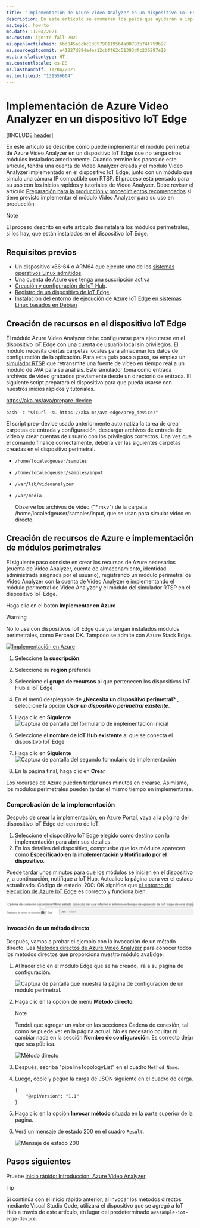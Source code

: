 ```yaml
---
title: 'Implementación de Azure Video Analyzer en un dispositivo IoT Edge: Azure'
description: En este artículo se enumeran los pasos que ayudarán a implementar Azure Video Analyzer en el dispositivo IoT Edge. Lo haría, por ejemplo, si tiene acceso a una máquina Linux local.
ms.topic: how-to
ms.date: 11/04/2021
ms.custom: ignite-fall-2021
ms.openlocfilehash: 6bd045a6cbc1d85790119564a00783b74f759b97
ms.sourcegitcommit: e41827d894a4aa12cbff62c51393dfc236297e10
ms.translationtype: HT
ms.contentlocale: es-ES
ms.lasthandoff: 11/04/2021
ms.locfileid: "131556604"
---
```

# <a name="deploy-azure-video-analyzer-to-an-iot-edge-device"></a>Implementación de Azure Video Analyzer en un dispositivo IoT Edge

[!INCLUDE [header](includes/edge-env.md)]

En este artículo se describe cómo puede implementar el módulo perimetral de Azure Video Analyzer en un dispositivo IoT Edge que no tenga otros módulos instalados anteriormente. Cuando termine los pasos de este artículo, tendrá una cuenta de Video Analyzer creada y el módulo Video Analyzer implementado en el dispositivo IoT Edge, junto con un módulo que simula una cámara IP compatible con RTSP. El proceso está pensado para su uso con los inicios rápidos y tutoriales de Video Analyzer. Debe revisar el artículo [Preparación para la producción y procedimientos recomendados](production-readiness.md) si tiene previsto implementar el módulo Video Analyzer para su uso en producción.

> [!NOTE]
> El proceso descrito en este artículo desinstalará los módulos perimetrales, si los hay, que están instalados en el dispositivo IoT Edge.

## <a name="prerequisites"></a>Requisitos previos

* Un dispositivo x86-64 o ARM64 que ejecute uno de los [sistemas operativos Linux admitidos](../../../iot-edge/support.md#operating-systems).
* Una cuenta de Azure que tenga una suscripción activa
* [Creación y configuración de IoT Hub](../../../iot-hub/iot-hub-create-through-portal.md).
* [Registro de un dispositivo de IoT Edge](../../../iot-edge/how-to-register-device.md).
* [Instalación del entorno de ejecución de Azure IoT Edge en sistemas Linux basados en Debian](../../../iot-edge/how-to-install-iot-edge.md)


## <a name="create-resources-on-iot-edge-device"></a>Creación de recursos en el dispositivo IoT Edge

El módulo Azure Video Analyzer debe configurarse para ejecutarse en el dispositivo IoT Edge con una cuenta de usuario local sin privilegios. El módulo necesita ciertas carpetas locales para almacenar los datos de configuración de la aplicación. Para esta guía paso a paso, se emplea un [simulador RTSP](https://github.com/Azure/video-analyzer/tree/main/edge-modules/sources/rtspsim-live555) que retransmite una fuente de vídeo en tiempo real a un módulo de AVA para su análisis. Este simulador toma como entrada archivos de vídeo grabados previamente desde un directorio de entrada. El siguiente script preparará el dispositivo para que pueda usarse con nuestros inicios rápidos y tutoriales.

https://aka.ms/ava/prepare-device

`bash -c "$(curl -sL https://aka.ms/ava-edge/prep_device)"`

El script prep-device usado anteriormente automatiza la tarea de crear carpetas de entrada y configuración, descargar archivos de entrada de vídeo y crear cuentas de usuario con los privilegios correctos. Una vez que el comando finalice correctamente, debería ver las siguientes carpetas creadas en el dispositivo perimetral. 

* `/home/localedgeuser/samples`
* `/home/localedgeuser/samples/input`
* `/var/lib/videoanalyzer`
* `/var/media`

    Observe los archivos de vídeo ("*.mkv") de la carpeta /home/localedgeuser/samples/input, que se usan para simular vídeo en directo. 

## <a name="creating-azure-resources-and-deploying-edge-modules"></a>Creación de recursos de Azure e implementación de módulos perimetrales
El siguiente paso consiste en crear los recursos de Azure necesarios (cuenta de Video Analyzer, cuenta de almacenamiento, identidad administrada asignada por el usuario), registrando un módulo perimetral de Video Analyzer con la cuenta de Video Analyzer e implementando el módulo perimetral de Video Analyzer y el módulo del simulador RTSP en el dispositivo IoT Edge.

Haga clic en el botón **Implementar en Azure**

> [!WARNING]
> No lo use con dispositivos IoT Edge que ya tengan instalados módulos perimetrales, como Percept DK. Tampoco se admite con Azure Stack Edge.

[![Implementación en Azure](https://aka.ms/deploytoazurebutton)](https://aka.ms/ava/click-to-deploy/form)

1. Seleccione la **suscripción**.
2. Seleccione su **región** preferida
3. Seleccione el **grupo de recursos** al que pertenecen los dispositivos IoT Hub e IoT Edge
4. En el menú desplegable de **¿Necesita un dispositivo perimetral?** , seleccione la opción **_Usar un dispositivo perimetral existente_**.
5. Haga clic en **Siguiente**
![Captura de pantalla del formulario de implementación inicial](./media/deploy-iot-edge-device/project-details.png)

1. Seleccione el **nombre de IoT Hub existente** al que se conecta el dispositivo IoT Edge
1. Haga clic en **Siguiente**
![Captura de pantalla del segundo formulario de implementación](./media/deploy-iot-edge-device/iot-hub-name.png)

1. En la página final, haga clic en **Crear**

Los recursos de Azure pueden tardar unos minutos en crearse. Asimismo, los módulos perimetrales pueden tardar el mismo tiempo en implementarse.

### <a name="verify-your-deployment"></a>Comprobación de la implementación

Después de crear la implementación, en Azure Portal, vaya a la página del dispositivo IoT Edge del centro de IoT.

1. Seleccione el dispositivo IoT Edge elegido como destino con la implementación para abrir sus detalles.
2. En los detalles del dispositivo, compruebe que los módulos aparecen como **Especificado en la implementación y Notificado por el dispositivo**.

Puede tardar unos minutos para que los módulos se inicien en el dispositivo y, a continuación, notifique a IoT Hub. Actualice la página para ver el estado actualizado.
Código de estado: 200: OK significa que [el entorno de ejecución de Azure IoT Edge](../../../iot-edge/iot-edge-runtime.md) es correcto y funciona bien.

![Captura de pantalla que muestra un valor de estado de un entorno de ejecución de IoT Edge.](./media/deploy-iot-edge-device/status.png)

#### <a name="invoke-a-direct-method"></a>Invocación de un método directo

Después, vamos a probar el ejemplo con la invocación de un método directo. Lea [Métodos directos de Azure Video Analyzer](direct-methods.md) para conocer todos los métodos directos que proporciona nuestro módulo avaEdge.

1. Al hacer clic en el módulo Edge que se ha creado, irá a su página de configuración.  

    ![Captura de pantalla que muestra la página de configuración de un módulo perimetral.](./media/deploy-iot-edge-device/modules.png)
1. Haga clic en la opción de menú **Método directo**.

    > [!NOTE] 
    > Tendrá que agregar un valor en las secciones Cadena de conexión, tal como se puede ver en la página actual. No es necesario ocultar ni cambiar nada en la sección **Nombre de configuración**. Es correcto dejar que sea pública.

    ![Método directo](./media/deploy-iot-edge-device/module-details.png)
1. Después, escriba "pipelineTopologyList" en el cuadro `Method Name`.
1. Luego, copie y pegue la carga de JSON siguiente en el cuadro de carga.
    
   ```
   {
       "@apiVersion": "1.1"
   }
   ```
1. Haga clic en la opción **Invocar método** situada en la parte superior de la página.
1. Verá un mensaje de estado 200 en el cuadro `Result`.

    ![Mensaje de estado 200](./media/deploy-iot-edge-device/connection-timeout.png) 

## <a name="next-steps"></a>Pasos siguientes

Pruebe [Inicio rápido: Introducción: Azure Video Analyzer](get-started-detect-motion-emit-events.md)

> [!TIP]
> Si continúa con el inicio rápido anterior, al invocar los métodos directos mediante Visual Studio Code, utilizará el dispositivo que se agregó a IoT Hub a través de este artículo, en lugar del predeterminado `avasample-iot-edge-device`.
